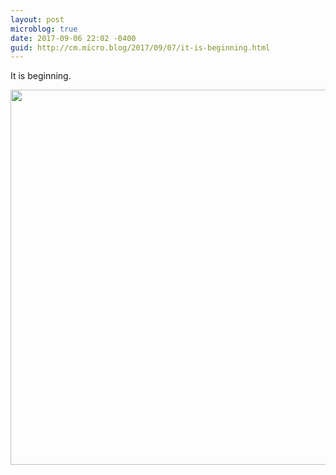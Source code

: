 ```yaml
---
layout: post
microblog: true
date: 2017-09-06 22:02 -0400
guid: http://cm.micro.blog/2017/09/07/it-is-beginning.html
---
```

It is beginning. 

<img src="http://techartjam.com/uploads/2017/b734e6d13c.jpg" width="600" height="600" />
